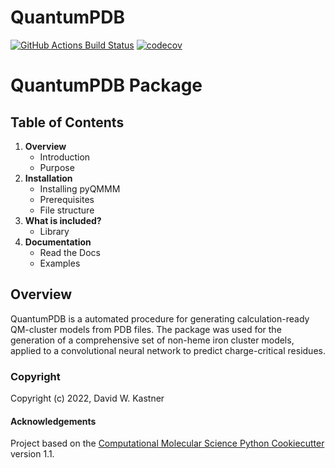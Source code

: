 QuantumPDB
==============================
[//]: # (Badges)
[![GitHub Actions Build Status](https://github.com/REPLACE_WITH_OWNER_ACCOUNT/quantumpdb/workflows/CI/badge.svg)](https://github.com/REPLACE_WITH_OWNER_ACCOUNT/quantumpdb/actions?query=workflow%3ACI)
[![codecov](https://codecov.io/gh/REPLACE_WITH_OWNER_ACCOUNT/QuantumPDB/branch/main/graph/badge.svg)](https://codecov.io/gh/REPLACE_WITH_OWNER_ACCOUNT/QuantumPDB/branch/main)


# QuantumPDB Package
## Table of Contents
1. **Overview**
    * Introduction
    * Purpose
2. **Installation**
    * Installing pyQMMM
    * Prerequisites
    * File structure
3. **What is included?**
    * Library
4. **Documentation**
    * Read the Docs
    * Examples


## Overview
QuantumPDB is a automated procedure for generating calculation-ready QM-cluster models from PDB files.
The package was used for the generation of a comprehensive set of non-heme iron cluster models,
applied to a convolutional neural network to predict charge-critical residues.

### Copyright

Copyright (c) 2022, David W. Kastner


#### Acknowledgements
 
Project based on the 
[Computational Molecular Science Python Cookiecutter](https://github.com/molssi/cookiecutter-cms) version 1.1.
